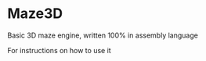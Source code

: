 # Maze3D
Basic 3D maze engine, written 100% in assembly language

For instructions on how to use it 
